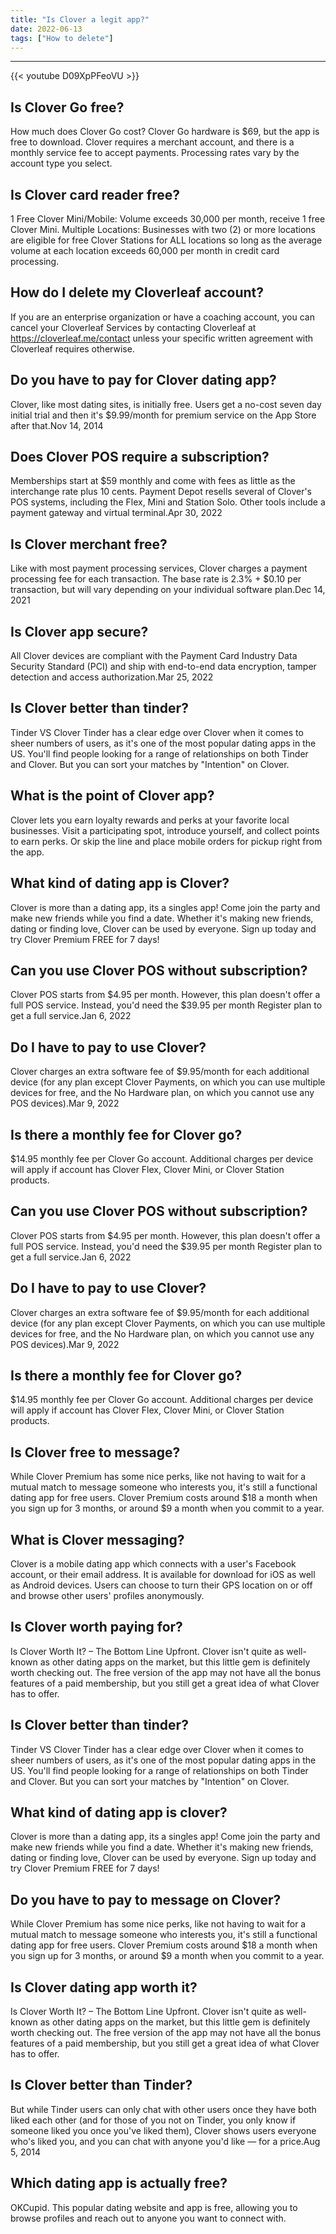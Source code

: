 ```yaml
---
title: "Is Clover a legit app?"
date: 2022-06-13
tags: ["How to delete"]
---
```


---
{{< youtube D09XpPFeoVU >}}
## Is Clover Go free?
How much does Clover Go cost? Clover Go hardware is $69, but the app is free to download. Clover requires a merchant account, and there is a monthly service fee to accept payments. Processing rates vary by the account type you select.

## Is Clover card reader free?
1 Free Clover Mini/Mobile: Volume exceeds 30,000 per month, receive 1 free Clover Mini. Multiple Locations: Businesses with two (2) or more locations are eligible for free Clover Stations for ALL locations so long as the average volume at each location exceeds 60,000 per month in credit card processing.

## How do I delete my Cloverleaf account?
If you are an enterprise organization or have a coaching account, you can cancel your Cloverleaf Services by contacting Cloverleaf at https://cloverleaf.me/contact unless your specific written agreement with Cloverleaf requires otherwise.

## Do you have to pay for Clover dating app?
Clover, like most dating sites, is initially free. Users get a no-cost seven day initial trial and then it's $9.99/month for premium service on the App Store after that.Nov 14, 2014

## Does Clover POS require a subscription?
Memberships start at $59 monthly and come with fees as little as the interchange rate plus 10 cents. Payment Depot resells several of Clover's POS systems, including the Flex, Mini and Station Solo. Other tools include a payment gateway and virtual terminal.Apr 30, 2022

## Is Clover merchant free?
Like with most payment processing services, Clover charges a payment processing fee for each transaction. The base rate is 2.3% + $0.10 per transaction, but will vary depending on your individual software plan.Dec 14, 2021

## Is Clover app secure?
All Clover devices are compliant with the Payment Card Industry Data Security Standard (PCI) and ship with end-to-end data encryption, tamper detection and access authorization.Mar 25, 2022

## Is Clover better than tinder?
Tinder VS Clover Tinder has a clear edge over Clover when it comes to sheer numbers of users, as it's one of the most popular dating apps in the US. You'll find people looking for a range of relationships on both Tinder and Clover. But you can sort your matches by "Intention" on Clover.

## What is the point of Clover app?
Clover lets you earn loyalty rewards and perks at your favorite local businesses. Visit a participating spot, introduce yourself, and collect points to earn perks. Or skip the line and place mobile orders for pickup right from the app.

## What kind of dating app is Clover?
Clover is more than a dating app, its a singles app! Come join the party and make new friends while you find a date. Whether it's making new friends, dating or finding love, Clover can be used by everyone. Sign up today and try Clover Premium FREE for 7 days!

## Can you use Clover POS without subscription?
Clover POS starts from $4.95 per month. However, this plan doesn't offer a full POS service. Instead, you'd need the $39.95 per month Register plan to get a full service.Jan 6, 2022

## Do I have to pay to use Clover?
Clover charges an extra software fee of $9.95/month for each additional device (for any plan except Clover Payments, on which you can use multiple devices for free, and the No Hardware plan, on which you cannot use any POS devices).Mar 9, 2022

## Is there a monthly fee for Clover go?
$14.95 monthly fee per Clover Go account. Additional charges per device will apply if account has Clover Flex, Clover Mini, or Clover Station products.

## Can you use Clover POS without subscription?
Clover POS starts from $4.95 per month. However, this plan doesn't offer a full POS service. Instead, you'd need the $39.95 per month Register plan to get a full service.Jan 6, 2022

## Do I have to pay to use Clover?
Clover charges an extra software fee of $9.95/month for each additional device (for any plan except Clover Payments, on which you can use multiple devices for free, and the No Hardware plan, on which you cannot use any POS devices).Mar 9, 2022

## Is there a monthly fee for Clover go?
$14.95 monthly fee per Clover Go account. Additional charges per device will apply if account has Clover Flex, Clover Mini, or Clover Station products.

## Is Clover free to message?
While Clover Premium has some nice perks, like not having to wait for a mutual match to message someone who interests you, it's still a functional dating app for free users. Clover Premium costs around $18 a month when you sign up for 3 months, or around $9 a month when you commit to a year.

## What is Clover messaging?
Clover is a mobile dating app which connects with a user's Facebook account, or their email address. It is available for download for iOS as well as Android devices. Users can choose to turn their GPS location on or off and browse other users' profiles anonymously.

## Is Clover worth paying for?
Is Clover Worth It? – The Bottom Line Upfront. Clover isn't quite as well-known as other dating apps on the market, but this little gem is definitely worth checking out. The free version of the app may not have all the bonus features of a paid membership, but you still get a great idea of what Clover has to offer.

## Is Clover better than tinder?
Tinder VS Clover Tinder has a clear edge over Clover when it comes to sheer numbers of users, as it's one of the most popular dating apps in the US. You'll find people looking for a range of relationships on both Tinder and Clover. But you can sort your matches by "Intention" on Clover.

## What kind of dating app is clover?
Clover is more than a dating app, its a singles app! Come join the party and make new friends while you find a date. Whether it's making new friends, dating or finding love, Clover can be used by everyone. Sign up today and try Clover Premium FREE for 7 days!

## Do you have to pay to message on Clover?
While Clover Premium has some nice perks, like not having to wait for a mutual match to message someone who interests you, it's still a functional dating app for free users. Clover Premium costs around $18 a month when you sign up for 3 months, or around $9 a month when you commit to a year.

## Is Clover dating app worth it?
Is Clover Worth It? – The Bottom Line Upfront. Clover isn't quite as well-known as other dating apps on the market, but this little gem is definitely worth checking out. The free version of the app may not have all the bonus features of a paid membership, but you still get a great idea of what Clover has to offer.

## Is Clover better than Tinder?
But while Tinder users can only chat with other users once they have both liked each other (and for those of you not on Tinder, you only know if someone liked you once you've liked them), Clover shows users everyone who's liked you, and you can chat with anyone you'd like — for a price.Aug 5, 2014

## Which dating app is actually free?
OKCupid. This popular dating website and app is free, allowing you to browse profiles and reach out to anyone you want to connect with.

